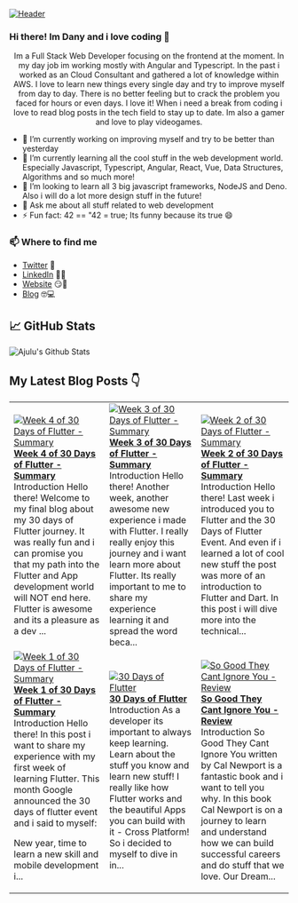 [![Header](https://images.unsplash.com/photo-1564865878688-9a244444042a?ixlib=rb-1.2.1&ixid=eyJhcHBfaWQiOjEyMDd9&auto=format&fit=crop&w=1350&q=80 "Header")](https://images.unsplash.com/photo-1564865878688-9a244444042a?ixlib=rb-1.2.1&ixid=eyJhcHBfaWQiOjEyMDd9&auto=format&fit=crop&w=1350&q=80)
### Hi there! Im Dany and i love coding 👋
<p align="center">Im a Full Stack Web Developer focusing on the frontend at the moment. In my day job im working mostly with Angular and Typescript. In the past i worked as an Cloud Consultant and gathered a lot of knowledge within AWS. I love to learn new things every single day and try to improve myself from day to day. There is no better feeling but to crack the problem you faced for hours or even days. I love it!
When i need a break from coding i love to read blog posts in the tech field to stay up to date. Im also a gamer and love to play videogames.</p>

- 🔭 I’m currently working on improving myself and try to be better than yesterday
- 🌱 I’m currently learning all the cool stuff in the web development world. Especially Javascript, Typescript, Angular, React, Vue, Data Structures, Algorithms and so much more!
- 👯 I’m looking to learn all 3 big javascript frameworks, NodeJS and Deno. Also i will do a lot more design stuff in the future!
- 💬 Ask me about all stuff related to web development
- ⚡ Fun fact: 42 == "42 = true; Its funny because its true 😄

### 📫 Where to find me
- [Twitter](https://twitter.com/danytulumidis) 🐤
- [LinkedIn](https://linkedin.com/in/danytulumidis) 👨💼
- [Website](https://danytulumidis.com/) 😏🔗
- [Blog](https://danysdevcorner.hashnode.dev/) 🤓💻


## &#x1f4c8; GitHub Stats
![Ajulu's Github Stats](https://github-readme-stats.vercel.app/api?username=dextavision&show_icons=true&theme=radical)

## My Latest Blog Posts 👇
<!-- HASHNODE_BLOG:START -->
<table><tr><td><a href="https://danysdevcorner.hashnode.dev/week-4-of-30-days-of-flutter-summary" title="Week 4 of 30 Days of Flutter - Summary"><img src="https://cdn.hashnode.com/res/hashnode/image/upload/v1614528228845/fE9WHlT50.jpeg" alt="Week 4 of 30 Days of Flutter - Summary"   /></a>
<a href="https://danysdevcorner.hashnode.dev/week-4-of-30-days-of-flutter-summary" title="Week 4 of 30 Days of Flutter - Summary"><strong>Week 4 of 30 Days of Flutter - Summary</strong></a>
<br/> Introduction
Hello there!
Welcome to my final blog about my 30 days of Flutter journey. It was really fun and i can promise you that my path into the Flutter and App development world will NOT end here.
Flutter is awesome and its a pleasure as a dev ...</td><td><a href="https://danysdevcorner.hashnode.dev/week-3-of-30-days-of-flutter-summary" title="Week 3 of 30 Days of Flutter - Summary"><img src="https://cdn.hashnode.com/res/hashnode/image/upload/v1613841224336/_QosalxbT.jpeg" alt="Week 3 of 30 Days of Flutter - Summary"   /></a>
<a href="https://danysdevcorner.hashnode.dev/week-3-of-30-days-of-flutter-summary" title="Week 3 of 30 Days of Flutter - Summary"><strong>Week 3 of 30 Days of Flutter - Summary</strong></a>
<br/> Introduction
Hello there!
Another week, another awesome new experience i made with Flutter. I really really enjoy this journey and i want learn more about Flutter. Its really important to me to share my experience learning it and spread the word beca...</td><td><a href="https://danysdevcorner.hashnode.dev/week-2-of-30-days-of-flutter-summary" title="Week 2 of 30 Days of Flutter - Summary"><img src="https://cdn.hashnode.com/res/hashnode/image/upload/v1613223763529/hEl3IiKPY.jpeg" alt="Week 2 of 30 Days of Flutter - Summary"   /></a>
<a href="https://danysdevcorner.hashnode.dev/week-2-of-30-days-of-flutter-summary" title="Week 2 of 30 Days of Flutter - Summary"><strong>Week 2 of 30 Days of Flutter - Summary</strong></a>
<br/> Introduction
Hello there!
Last week i introduced you to Flutter and the 30 Days of Flutter Event. And even if i learned a lot of cool new stuff the post was more of an introduction to Flutter and Dart.
In this post i will dive more into the technical...</td></tr><tr><td><a href="https://danysdevcorner.hashnode.dev/week-1-of-30-days-of-flutter-summary" title="Week 1 of 30 Days of Flutter - Summary"><img src="https://cdn.hashnode.com/res/hashnode/image/upload/v1612710003875/IKHSxHjMp.jpeg" alt="Week 1 of 30 Days of Flutter - Summary"   /></a>
<a href="https://danysdevcorner.hashnode.dev/week-1-of-30-days-of-flutter-summary" title="Week 1 of 30 Days of Flutter - Summary"><strong>Week 1 of 30 Days of Flutter - Summary</strong></a>
<br/> Introduction
Hello there! In this post i want to share my experience with my first week of learning Flutter.
This month Google announced the 30 days of flutter event and i said to myself: 

New year, time to learn a new skill and mobile development i...</td><td><a href="https://danysdevcorner.hashnode.dev/30-days-of-flutter" title="30 Days of Flutter"><img src="https://cdn.hashnode.com/res/hashnode/image/upload/v1612098228445/wMt1wHXEz.jpeg" alt="30 Days of Flutter"   /></a>
<a href="https://danysdevcorner.hashnode.dev/30-days-of-flutter" title="30 Days of Flutter"><strong>30 Days of Flutter</strong></a>
<br/> Introduction
As a developer its important to always keep learning. Learn about the stuff you know and learn new stuff!
I really like how Flutter works and the beautiful Apps you can build with it - Cross Platform!
So i decided to myself to dive in in...</td><td><a href="https://danysdevcorner.hashnode.dev/so-good-they-cant-ignore-you-review" title="So Good They Cant Ignore You - Review"><img src="https://cdn.hashnode.com/res/hashnode/image/upload/v1611421747442/UFKb1P_YD.jpeg" alt="So Good They Cant Ignore You - Review"   /></a>
<a href="https://danysdevcorner.hashnode.dev/so-good-they-cant-ignore-you-review" title="So Good They Cant Ignore You - Review"><strong>So Good They Cant Ignore You - Review</strong></a>
<br/> Introduction
So Good They Cant Ignore You written by Cal Newport is a fantastic book and i want to tell you why.
In this book Cal Newport is on a journey to learn and understand how we can build successful careers and do stuff that we love. Our Dream...</td></tr></table>
<!-- HASHNODE_BLOG:END -->
